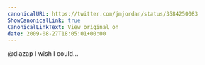 ```yaml
---
canonicalURL: https://twitter.com/jmjordan/status/3584250083
ShowCanonicalLink: true
CanonicalLinkText: View original on
date: 2009-08-27T18:05:01+00:00
---
```

@diazap I wish I could...